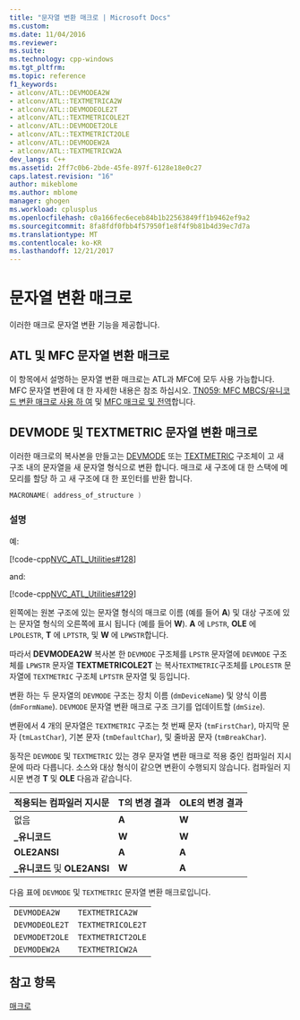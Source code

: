 ```yaml
---
title: "문자열 변환 매크로 | Microsoft Docs"
ms.custom: 
ms.date: 11/04/2016
ms.reviewer: 
ms.suite: 
ms.technology: cpp-windows
ms.tgt_pltfrm: 
ms.topic: reference
f1_keywords:
- atlconv/ATL::DEVMODEA2W
- atlconv/ATL::TEXTMETRICA2W
- atlconv/ATL::DEVMODEOLE2T
- atlconv/ATL::TEXTMETRICOLE2T
- atlconv/ATL::DEVMODET2OLE
- atlconv/ATL::TEXTMETRICT2OLE
- atlconv/ATL::DEVMODEW2A
- atlconv/ATL::TEXTMETRICW2A
dev_langs: C++
ms.assetid: 2ff7c0b6-2bde-45fe-897f-6128e18e0c27
caps.latest.revision: "16"
author: mikeblome
ms.author: mblome
manager: ghogen
ms.workload: cplusplus
ms.openlocfilehash: c0a166fec6eceb84b1b22563849ff1b9462ef9a2
ms.sourcegitcommit: 8fa8fdf0fbb4f57950f1e8f4f9b81b4d39ec7d7a
ms.translationtype: MT
ms.contentlocale: ko-KR
ms.lasthandoff: 12/21/2017
---
```

# <a name="string-conversion-macros"></a>문자열 변환 매크로

이러한 매크로 문자열 변환 기능을 제공합니다.  
 
##  <a name="atl_and_mfc_string_conversion_macros"></a>ATL 및 MFC 문자열 변환 매크로

이 항목에서 설명하는 문자열 변환 매크로는 ATL과 MFC에 모두 사용 가능합니다. MFC 문자열 변환에 대 한 자세한 내용은 참조 하십시오. [TN059: MFC MBCS/유니코드 변환 매크로 사용 하 여](../../mfc/tn059-using-mfc-mbcs-unicode-conversion-macros.md) 및 [MFC 매크로 및 전역](../../mfc/reference/mfc-macros-and-globals.md)합니다.

##  <a name="devmode_and_textmetric_string_conversion_macros"></a>DEVMODE 및 TEXTMETRIC 문자열 변환 매크로

이러한 매크로의 복사본을 만들고는 [DEVMODE](http://msdn.microsoft.com/library/windows/desktop/dd183565) 또는 [TEXTMETRIC](http://msdn.microsoft.com/library/windows/desktop/dd145132) 구조체이 고 새 구조 내의 문자열을 새 문자열 형식으로 변환 합니다. 매크로 새 구조에 대 한 스택에 메모리를 할당 하 고 새 구조에 대 한 포인터를 반환 합니다.  
  
```cpp
MACRONAME( address_of_structure )
```  
  
### <a name="remarks"></a>설명

예:  
  
[!code-cpp[NVC_ATL_Utilities#128](../../atl/codesnippet/cpp/string-conversion-macros_1.cpp)]  
  
and:  
  
[!code-cpp[NVC_ATL_Utilities#129](../../atl/codesnippet/cpp/string-conversion-macros_2.cpp)]  
  
왼쪽에는 원본 구조에 있는 문자열 형식의 매크로 이름 (예를 들어 **A**) 및 대상 구조에 있는 문자열 형식의 오른쪽에 표시 됩니다 (예를 들어 **W**). **A** 에 `LPSTR`, **OLE** 에 `LPOLESTR`, **T** 에 `LPTSTR`, 및 **W** 에 `LPWSTR`합니다.  
  
따라서 **DEVMODEA2W** 복사본 한 `DEVMODE` 구조체를 `LPSTR` 문자열에 `DEVMODE` 구조체를 `LPWSTR` 문자열 **TEXTMETRICOLE2T** 는 복사`TEXTMETRIC`구조체를 `LPOLESTR` 문자열에 `TEXTMETRIC` 구조체 `LPTSTR` 문자열 및 등입니다.  
  
변환 하는 두 문자열의 `DEVMODE` 구조는 장치 이름 (`dmDeviceName`) 및 양식 이름 (`dmFormName`). `DEVMODE` 문자열 변환 매크로 구조 크기를 업데이트할 (`dmSize`).  
  
변환에서 4 개의 문자열은 `TEXTMETRIC` 구조는 첫 번째 문자 (`tmFirstChar`), 마지막 문자 (`tmLastChar`), 기본 문자 (`tmDefaultChar`), 및 줄바꿈 문자 (`tmBreakChar`).
  
동작은 `DEVMODE` 및 `TEXTMETRIC` 있는 경우 문자열 변환 매크로 적용 중인 컴파일러 지시문에 따라 다릅니다. 소스와 대상 형식이 같으면 변환이 수행되지 않습니다. 컴파일러 지시문 변경 **T** 및 **OLE** 다음과 같습니다.  
  
|적용되는 컴파일러 지시문|T의 변경 결과|OLE의 변경 결과|  
|----------------------------------|---------------|-----------------|  
|없음|**A**|**W**|  
|**\_유니코드**|**W**|**W**|  
|**OLE2ANSI**|**A**|**A**|  
|**\_유니코드** 및 **OLE2ANSI**|**W**|**A**|  
  
 다음 표에 `DEVMODE` 및 `TEXTMETRIC` 문자열 변환 매크로입니다.  
  
|||  
|-|-|  
|`DEVMODEA2W`|`TEXTMETRICA2W`|  
|`DEVMODEOLE2T`|`TEXTMETRICOLE2T`|  
|`DEVMODET2OLE`|`TEXTMETRICT2OLE`|  
|`DEVMODEW2A`|`TEXTMETRICW2A`|  

## <a name="see-also"></a>참고 항목

[매크로](../../atl/reference/atl-macros.md)
